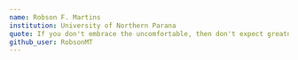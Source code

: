```yaml
---
name: Robson F. Martins
institution: University of Northern Parana
quote: If you don't embrace the uncomfortable, then don't expect greatness
github_user: RobsonMT
---
```

